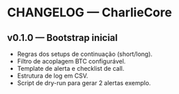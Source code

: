 # CHANGELOG — CharlieCore

## v0.1.0 — Bootstrap inicial
- Regras dos setups de continuação (short/long).
- Filtro de acoplagem BTC configurável.
- Template de alerta e checklist de call.
- Estrutura de log em CSV.
- Script de dry-run para gerar 2 alertas exemplo.
